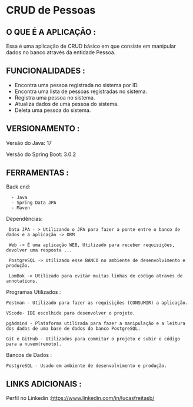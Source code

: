 # CRUD de Pessoas

## O QUE É A APLICAÇÃO :

Essa é uma aplicação de CRUD básico em que consiste em manipular dados no banco através da entidade Pessoa.

## FUNCIONALIDADES :

- Encontra uma pessoa registrada no sistema por ID.
- Encontra uma lista de pessoas registradas no sistema.
- Registra uma pessoa no sistema.
- Atualiza dados de uma pessoa do sistema.
- Deleta uma pessoa do sistema.

## VERSIONAMENTO :

Versão do Java: 17

Versão do Spring Boot: 3.0.2

## FERRAMENTAS :

Back end:

      - Java
      - Spring Data JPA
      - Maven

Dependências:

     Data JPA - > Utilizando o JPA para fazer a ponte entre o banco de dados e a aplicação -> ORM

     Web -> É uma aplicação WEB, Utilizado para receber requisições, devolver uma resposta ...

     PostgreSQL -> Utilizado esse BANCO no ambiente de desenvolvimento e produção.

     LomBok -> Utilizado para evitar muitas linhas de código através de annotations.

Programas Utilizados :

    Postman - Utilizado para fazer as requisições (CONSUMIR) a aplicação.
    
    VScode- IDE escolhida para desenvolver o projeto.
    
    pgAdmin4 - Plataforma utilizada para fazer a manipulação e a leitura dos dados de uma base de dados do banco PostgreSQL.
    
    Git e GitHub - Utilizados para commitar o projeto e subir o código para a nuvem(remoto).

Bancos de Dados :

    PostgreSQL - Usado em ambiente de desenvolvimento e produção.

## LINKS ADICIONAIS :


Perfil no Linkedin :https://www.linkedin.com/in/lucasfreitasb/
